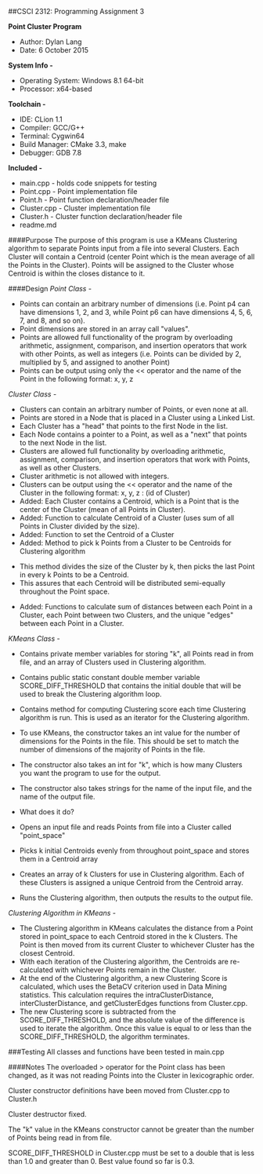 ##CSCI 2312: Programming Assignment 3

**Point Cluster Program**
* Author:     Dylan Lang
* Date:       6 October 2015

**System Info -**
* Operating System:   Windows 8.1 64-bit
* Processor:          x64-based

**Toolchain -**
* IDE:            CLion 1.1
* Compiler:       GCC/G++
* Terminal:       Cygwin64
* Build Manager:  CMake 3.3, make
* Debugger:       GDB 7.8

**Included -**
* main.cpp      - holds code snippets for testing
* Point.cpp     - Point implementation file
* Point.h       - Point function declaration/header file
* Cluster.cpp   - Cluster implementation file
* Cluster.h     - Cluster function declaration/header file
* readme.md

####Purpose
The purpose of this program is use a KMeans Clustering algorithm to separate Points input from a file into several
Clusters.
Each Cluster will contain a Centroid (center Point which is the mean average of all the Points in the Cluster).
Points will be assigned to the Cluster whose Centroid is within the closes distance to it.

####Design
_Point Class -_
* Points can contain an arbitrary number of dimensions (i.e. Point p4 can have dimensions 1, 2, and 3, while Point p6
can have dimensions 4, 5, 6, 7, and 8, and so on).
* Point dimensions are stored in an array call "values".
* Points are allowed full functionality of the program by overloading arithmetic, assignment, comparison, and insertion
operators that work with other Points, as well as integers (i.e. Points can be divided by 2, multiplied by 5, and
assigned to another Point)
* Points can be output using only the << operator and the name of the Point in the following format: x, y, z

_Cluster Class -_
* Clusters can contain an arbitrary number of Points, or even none at all.
* Points are stored in a Node that is placed in a Cluster using a Linked List.
* Each Cluster has a "head" that points to the first Node in the list.
* Each Node contains a pointer to a Point, as well as a "next" that points to the next Node in the list.
* Clusters are allowed full functionality by overloading arithmetic, assignment, comparison, and insertion operators
that work with Points, as well as other Clusters.
* Cluster arithmetic is not allowed with integers.
* Clusters can be output using the << operator and the name of the Cluster in the following format:
x, y, z : (id of Cluster)
* Added: Each Cluster contains a Centroid, which is a Point that is the center of the Cluster (mean of all Points in
Cluster).
* Added: Function to calculate Centroid of a Cluster (uses sum of all Points in Cluster divided by the size).
* Added: Function to set the Centroid of a Cluster
* Added: Method to pick k Points from a Cluster to be Centroids for Clustering algorithm
- This method divides the size of the Cluster by k, then picks the last Point in every k Points to be a Centroid.
- This assures that each Centroid will be distributed semi-equally throughout the Point space.
* Added: Functions to calculate sum of distances between each Point in a Cluster, each Point between two Clusters,
and the unique "edges" between each Point in a Cluster.

_KMeans Class -_
* Contains private member variables for storing "k", all Points read in from file, and an array of Clusters used in
Clustering algorithm.
* Contains public static constant double member variable SCORE_DIFF_THRESHOLD that contains the initial double that
will be used to break the Clustering algorithm loop.
* Contains method for computing Clustering score each time Clustering algorithm is run. This is used as an iterator for
the Clustering algorithm.
* To use KMeans, the constructor takes an int value for the number of dimensions for the Points in the file. This
should be set to match the number of dimensions of the majority of Points in the file.
* The constructor also takes an int for "k", which is how many Clusters you want the program to use for the output.
* The constructor also takes strings for the name of the input file, and the name of the output file.

* What does it do?
* Opens an input file and reads Points from file into a Cluster called "point_space"
* Picks k initial Centroids evenly from throughout point_space and stores them in a Centroid array
* Creates an array of k Clusters for use in Clustering algorithm. Each of these Clusters is assigned a unique Centroid
from the Centroid array.
* Runs the Clustering algorithm, then outputs the results to the output file.

_Clustering Algorithm in KMeans -_
* The Clustering algorithm in KMeans calculates the distance from a Point stored in point_space to each Centroid
stored in the k Clusters. The Point is then moved from its current Cluster to whichever Cluster has the closest
Centroid.
* With each iteration of the Clustering algorithm, the Centroids are re-calculated with whichever Points remain in the
Cluster.
* At the end of the Clustering algorithm, a new Clustering Score is calculated, which uses the BetaCV criterion used
in Data Mining statistics. This calculation requires the intraClusterDistance, interClusterDistance, and
getClusterEdges functions from Cluster.cpp.
* The new Clustering score is subtracted from the SCORE_DIFF_THRESHOLD, and the absolute value of the difference is
used to iterate the algorithm. Once this value is equal to or less than the SCORE_DIFF_THRESHOLD, the algorithm
terminates.

###Testing
All classes and functions have been tested in main.cpp

####Notes
The overloaded > operator for the Point class has been changed, as it was not reading Points into the Cluster in
lexicographic order.

Cluster constructor definitions have been moved from Cluster.cpp to Cluster.h

Cluster destructor fixed.

The "k" value in the KMeans constructor cannot be greater than the number of Points being read in from file.

SCORE_DIFF_THRESHOLD in Cluster.cpp must be set to a double that is less than 1.0 and greater than 0.
Best value found so far is 0.3.

